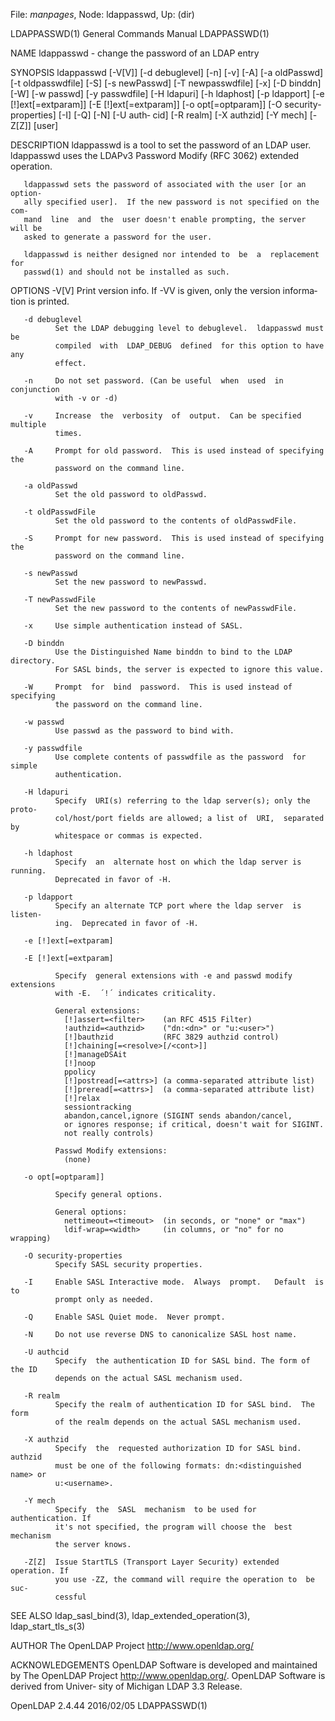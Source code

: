 File: *manpages*,  Node: ldappasswd,  Up: (dir)

LDAPPASSWD(1)               General Commands Manual              LDAPPASSWD(1)



NAME
       ldappasswd - change the password of an LDAP entry

SYNOPSIS
       ldappasswd   [-V[V]]  [-d debuglevel]  [-n]  [-v]  [-A]  [-a oldPasswd]
       [-t oldpasswdfile]   [-S]   [-s newPasswd]   [-T newpasswdfile]    [-x]
       [-D binddn] [-W] [-w passwd] [-y passwdfile] [-H ldapuri] [-h ldaphost]
       [-p ldapport]       [-e [!]ext[=extparam]]       [-E [!]ext[=extparam]]
       [-o opt[=optparam]]  [-O security-properties]  [-I] [-Q] [-N] [-U auth‐
       cid] [-R realm] [-X authzid] [-Y mech] [-Z[Z]] [user]

DESCRIPTION
       ldappasswd is a tool to set the password of an LDAP  user.   ldappasswd
       uses the LDAPv3 Password Modify (RFC 3062) extended operation.

       ldappasswd sets the password of associated with the user [or an option‐
       ally specified user].  If the new password is not specified on the com‐
       mand  line  and  the  user doesn't enable prompting, the server will be
       asked to generate a password for the user.

       ldappasswd is neither designed nor intended to  be  a  replacement  for
       passwd(1) and should not be installed as such.

OPTIONS
       -V[V]  Print  version info.  If -VV is given, only the version informa‐
              tion is printed.

       -d debuglevel
              Set the LDAP debugging level to debuglevel.  ldappasswd must  be
              compiled  with  LDAP_DEBUG  defined  for this option to have any
              effect.

       -n     Do not set password. (Can be useful  when  used  in  conjunction
              with -v or -d)

       -v     Increase  the  verbosity  of  output.  Can be specified multiple
              times.

       -A     Prompt for old password.  This is used instead of specifying the
              password on the command line.

       -a oldPasswd
              Set the old password to oldPasswd.

       -t oldPasswdFile
              Set the old password to the contents of oldPasswdFile.

       -S     Prompt for new password.  This is used instead of specifying the
              password on the command line.

       -s newPasswd
              Set the new password to newPasswd.

       -T newPasswdFile
              Set the new password to the contents of newPasswdFile.

       -x     Use simple authentication instead of SASL.

       -D binddn
              Use the Distinguished Name binddn to bind to the LDAP directory.
              For SASL binds, the server is expected to ignore this value.

       -W     Prompt  for  bind  password.  This is used instead of specifying
              the password on the command line.

       -w passwd
              Use passwd as the password to bind with.

       -y passwdfile
              Use complete contents of passwdfile as the password  for  simple
              authentication.

       -H ldapuri
              Specify  URI(s) referring to the ldap server(s); only the proto‐
              col/host/port fields are allowed; a list of  URI,  separated  by
              whitespace or commas is expected.

       -h ldaphost
              Specify  an  alternate host on which the ldap server is running.
              Deprecated in favor of -H.

       -p ldapport
              Specify an alternate TCP port where the ldap server  is  listen‐
              ing.  Deprecated in favor of -H.

       -e [!]ext[=extparam]

       -E [!]ext[=extparam]

              Specify  general extensions with -e and passwd modify extensions
              with -E.  ´!´ indicates criticality.

              General extensions:
                [!]assert=<filter>    (an RFC 4515 Filter)
                !authzid=<authzid>    ("dn:<dn>" or "u:<user>")
                [!]bauthzid           (RFC 3829 authzid control)
                [!]chaining[=<resolve>[/<cont>]]
                [!]manageDSAit
                [!]noop
                ppolicy
                [!]postread[=<attrs>] (a comma-separated attribute list)
                [!]preread[=<attrs>]  (a comma-separated attribute list)
                [!]relax
                sessiontracking
                abandon,cancel,ignore (SIGINT sends abandon/cancel,
                or ignores response; if critical, doesn't wait for SIGINT.
                not really controls)

              Passwd Modify extensions:
                (none)

       -o opt[=optparam]]

              Specify general options.

              General options:
                nettimeout=<timeout>  (in seconds, or "none" or "max")
                ldif-wrap=<width>     (in columns, or "no" for no wrapping)

       -O security-properties
              Specify SASL security properties.

       -I     Enable SASL Interactive mode.  Always  prompt.   Default  is  to
              prompt only as needed.

       -Q     Enable SASL Quiet mode.  Never prompt.

       -N     Do not use reverse DNS to canonicalize SASL host name.

       -U authcid
              Specify  the authentication ID for SASL bind. The form of the ID
              depends on the actual SASL mechanism used.

       -R realm
              Specify the realm of authentication ID for SASL bind.  The  form
              of the realm depends on the actual SASL mechanism used.

       -X authzid
              Specify  the  requested authorization ID for SASL bind.  authzid
              must be one of the following formats: dn:<distinguished name> or
              u:<username>.

       -Y mech
              Specify  the  SASL  mechanism  to be used for authentication. If
              it's not specified, the program will choose the  best  mechanism
              the server knows.

       -Z[Z]  Issue StartTLS (Transport Layer Security) extended operation. If
              you use -ZZ, the command will require the operation to  be  suc‐
              cessful

SEE ALSO
       ldap_sasl_bind(3), ldap_extended_operation(3), ldap_start_tls_s(3)

AUTHOR
       The OpenLDAP Project <http://www.openldap.org/>

ACKNOWLEDGEMENTS
       OpenLDAP  Software  is developed and maintained by The OpenLDAP Project
       <http://www.openldap.org/>.  OpenLDAP Software is derived from  Univer‐
       sity of Michigan LDAP 3.3 Release.



OpenLDAP 2.4.44                   2016/02/05                     LDAPPASSWD(1)
